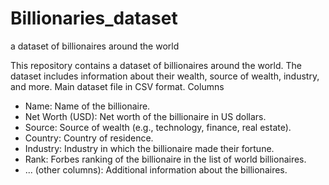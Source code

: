 # Billionaries_dataset
a dataset of billionaires around the world

This repository contains a dataset of billionaires around the world. The dataset includes information about their wealth, source of wealth, industry, and more.
Main dataset file in CSV format.
 Columns
- Name: Name of the billionaire.
- Net Worth (USD): Net worth of the billionaire in US dollars.
- Source: Source of wealth (e.g., technology, finance, real estate).
- Country: Country of residence.
- Industry: Industry in which the billionaire made their fortune.
- Rank: Forbes ranking of the billionaire in the list of world billionaires.
- ... (other columns): Additional information about the billionaires.
